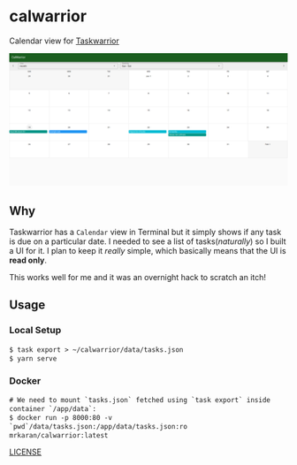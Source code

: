 # calwarrior

Calendar view for [Taskwarrior](https://taskwarrior.org/)

![](screenshots/demo.png)

## Why

Taskwarrior has a `Calendar` view in Terminal but it simply shows if any task is due on a particular date. I needed to see a list of tasks(_naturally_) so I built a UI for it. I plan to keep it _really_ simple, which basically means that the UI is **read only**.

This works well for me and it was an overnight hack to scratch an itch!

## Usage

### Local Setup

```shell
$ task export > ~/calwarrior/data/tasks.json
$ yarn serve
```

### Docker

```shell
# We need to mount `tasks.json` fetched using `task export` inside container `/app/data`:
$ docker run -p 8000:80 -v `pwd`/data/tasks.json:/app/data/tasks.json:ro mrkaran/calwarrior:latest
```

[LICENSE](https://github.com/mr-karan/calwarrior/blob/master/LICENSE.md)
